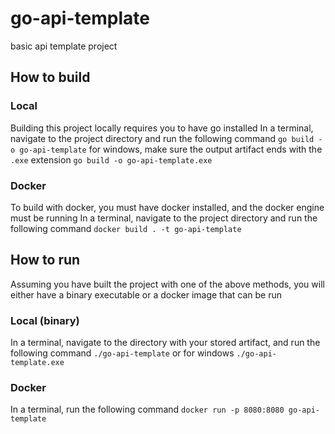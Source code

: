 # go-api-template
basic api template project

## How to build

### Local
Building this project locally requires you to have go installed
In a terminal, navigate to the project directory and run the following command
`go build -o go-api-template`
for windows, make sure the output artifact ends with the `.exe` extension
`go build -o go-api-template.exe`

### Docker
To build with docker, you must have docker installed, and the docker engine must be running
In a terminal, navigate to the project directory and run the following command
`docker build . -t go-api-template`

## How to run
Assuming you have built the project with one of the above methods, you will either have a binary executable or a docker image that can be run
### Local (binary)
In a terminal, navigate to the directory with your stored artifact, and run the following command
`./go-api-template`
or for windows
`./go-api-template.exe`

### Docker
In a terminal, run the following command
`docker run -p 8080:8080 go-api-template`
